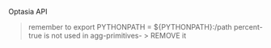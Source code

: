 Optasia API



> remember to export PYTHONPATH = ${PYTHONPATH}:/path
> percent-true is not used in agg-primitives- > REMOVE it
